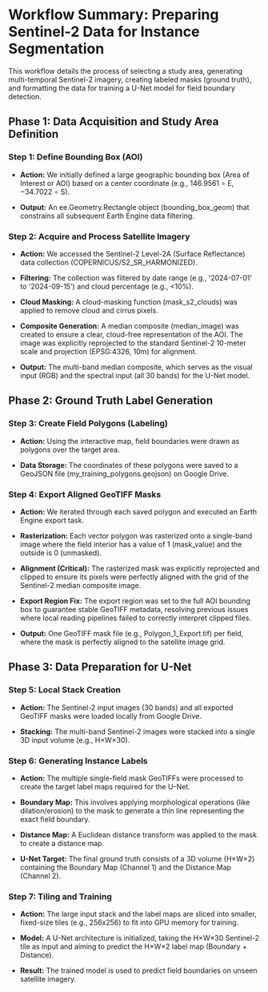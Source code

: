 # Workflow Summary: Preparing Sentinel-2 Data for Instance Segmentation
This workflow details the process of selecting a study area, generating multi-temporal Sentinel-2 imagery, creating labeled masks (ground truth), and formatting the data for training a U-Net model for field boundary detection.

## Phase 1: Data Acquisition and Study Area Definition

### Step 1: Define Bounding Box (AOI)
* **Action:** We initially defined a large geographic bounding box (Area of Interest or AOI) based on a center coordinate (e.g., 146.9561 
∘
  E, −34.7022 
∘
  S).

* **Output:** An ee.Geometry.Rectangle object (bounding_box_geom) that constrains all subsequent Earth Engine data filtering.

### Step 2: Acquire and Process Satellite Imagery

* **Action:** We accessed the Sentinel-2 Level-2A (Surface Reflectance) data collection (COPERNICUS/S2_SR_HARMONIZED).

* **Filtering:** The collection was filtered by date range (e.g., '2024-07-01' to '2024-09-15') and cloud percentage (e.g., <10%).

* **Cloud Masking:** A cloud-masking function (mask_s2_clouds) was applied to remove cloud and cirrus pixels.

* **Composite Generation:** A median composite (median_image) was created to ensure a clear, cloud-free representation of the AOI. The image was explicitly reprojected to the standard Sentinel-2 10-meter scale and projection (EPSG:4326, 10m) for alignment.

* **Output:** The multi-band median composite, which serves as the visual input (RGB) and the spectral input (all 30 bands) for the U-Net model.

## Phase 2: Ground Truth Label Generation

### Step 3: Create Field Polygons (Labeling)
* **Action:** Using the interactive map, field boundaries were drawn as polygons over the target area.

* **Data Storage:** The coordinates of these polygons were saved to a GeoJSON file (my_training_polygons.geojson) on Google Drive.

### Step 4: Export Aligned GeoTIFF Masks
* **Action:** We iterated through each saved polygon and executed an Earth Engine export task.

* **Rasterization:** Each vector polygon was rasterized onto a single-band image where the field interior has a value of 1 (mask_value) and the outside is 0 (unmasked).

* **Alignment (Critical):** The rasterized mask was explicitly reprojected and clipped to ensure its pixels were perfectly aligned with the grid of the Sentinel-2 median composite image.

* **Export Region Fix:** The export region was set to the full AOI bounding box to guarantee stable GeoTIFF metadata, resolving previous issues where local reading pipelines failed to correctly interpret clipped files.

* **Output:** One GeoTIFF mask file (e.g., Polygon_1_Export.tif) per field, where the mask is perfectly aligned to the satellite image grid.

## Phase 3: Data Preparation for U-Net

### Step 5: Local Stack Creation
* **Action:** The Sentinel-2 input images (30 bands) and all exported GeoTIFF masks were loaded locally from Google Drive.

* **Stacking:** The multi-band Sentinel-2 images were stacked into a single 3D input volume (e.g., H×W×30).

### Step 6: Generating Instance Labels
* **Action:** The multiple single-field mask GeoTIFFs were processed to create the target label maps required for the U-Net.

* **Boundary Map:** This involves applying morphological operations (like dilation/erosion) to the mask to generate a thin line representing the exact field boundary.

* **Distance Map:** A Euclidean distance transform was applied to the mask to create a distance map.

* **U-Net Target:** The final ground truth consists of a 3D volume (H×W×2) containing the Boundary Map (Channel 1) and the Distance Map (Channel 2).

### Step 7: Tiling and Training
* **Action:** The large input stack and the label maps are sliced into smaller, fixed-size tiles (e.g., 256x256) to fit into GPU memory for training.

* **Model:** A U-Net architecture is initialized, taking the H×W×30 Sentinel-2 tile as input and aiming to predict the H×W×2 label map (Boundary + Distance).

* **Result:** The trained model is used to predict field boundaries on unseen satellite imagery.
